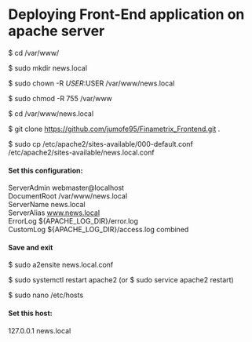 # Deploying Front-End application on apache server

$ cd /var/www/

$ sudo mkdir news.local

$ sudo chown -R $USER:$USER /var/www/news.local

$ sudo chmod -R 755 /var/www

$ cd /var/www/news.local

$ git clone https://github.com/jumofe95/Finametrix_Frontend.git .

$ sudo cp /etc/apache2/sites-available/000-default.conf /etc/apache2/sites-available/news.local.conf

#### Set this configuration: 
ServerAdmin webmaster@localhost  
DocumentRoot /var/www/news.local  
ServerName news.local  
ServerAlias www.news.local  
ErrorLog ${APACHE_LOG_DIR}/error.log  
CustomLog ${APACHE_LOG_DIR}/access.log combined 
#### Save and exit 


$ sudo a2ensite news.local.conf

$ sudo systemctl restart apache2
(or 
$ sudo service apache2 restart)

$ sudo nano /etc/hosts

#### Set this host: 
127.0.0.1       news.local
